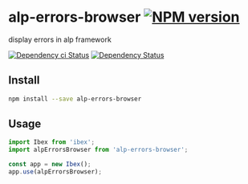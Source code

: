 # alp-errors-browser [![NPM version][npm-image]][npm-url]

display errors in alp framework

[![Dependency ci Status][dependencyci-image]][dependencyci-url]
[![Dependency Status][daviddm-image]][daviddm-url]

## Install

```sh
npm install --save alp-errors-browser
```

## Usage

```js
import Ibex from 'ibex';
import alpErrorsBrowser from 'alp-errors-browser';

const app = new Ibex();
app.use(alpErrorsBrowser);
```

[npm-image]: https://img.shields.io/npm/v/alp-errors-browser.svg?style=flat-square
[npm-url]: https://npmjs.org/package/alp-errors-browser
[daviddm-image]: https://david-dm.org/alpjs/alp-errors-browser.svg?style=flat-square
[daviddm-url]: https://david-dm.org/alpjs/alp-errors-browser
[dependencyci-image]: https://dependencyci.com/github/alpjs/alp-errors-browser/badge?style=flat-square
[dependencyci-url]: https://dependencyci.com/github/alpjs/alp-errors-browser
